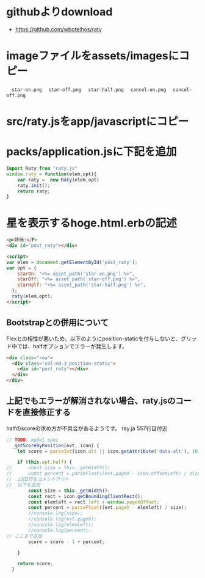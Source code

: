 # githubよりdownload
- https://github.com/wbotelhos/raty

# imageファイルをassets/imagesにコピー
　`star-on.png`
　`star-off.png`
　`star-half.png`
　`cancel-on.png`
　`cancel-off.png`

# src/raty.jsをapp/javascriptにコピー

# packs/application.jsに下記を追加

```javascript
import Raty from "raty.js"
window.raty = function(elem,opt){
    var raty =  new Raty(elem,opt)
    raty.init();
    return raty;
}
```

# 星を表示するhoge.html.erbの記述

```html
<p>評価:</P>
<div id="post_raty"></div>

<script>
var elem = document.getElementById('post_raty');
var opt = {  
    starOn: "<%= asset_path('star-on.png') %>",
    starOff: "<%= asset_path('star-off.png') %>",
    starHalf: "<%= asset_path('star-half.png') %>",
  };
  raty(elem,opt);
</script>
```


## Bootstrapとの併用について
Flexとの相性が悪いため、以下のようにposition-staticを付与しないと、グリッド中では、halfオプションでエラーが発生します。
```html
<div class="row">
  <div class="col-md-3 position-static">
    <div id="post_raty"></div>
  </div>
</div>
```
## 上記でもエラーが解消されない場合、raty.jsのコードを直接修正する
halfのscoreの求め方が不具合があるようです。
ray.ja 557行目付近
```javascript
// TODO: model spec
  _getScoreByPosition(evt, icon) {
    let score = parseInt(icon.alt || icon.getAttribute('data-alt'), 10);

    if (this.opt.half) {
//      const size = this._getWidth();
//      const percent = parseFloat((evt.pageX - icon.offsetLeft) / size);
//　上記2行をコメントアウト
//  以下を追加
        const size = this._getWidth();
        const rect = icon.getBoundingClientRect();
        const elemleft = rect.left + window.pageXOffset;
        const percent = parseFloat((evt.pageX - elemleft) / size);
        //console.log(size);
        //console.log(evt.pageX);
        //console.log(elemleft);
        //console.log(percent);
// ここまで追加
        score = score - 1 + percent;

    }

    return score;
  }
```

